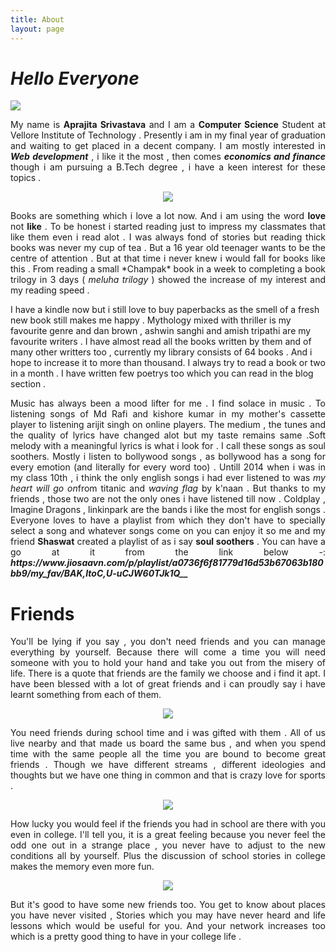 ```yaml
---
title: About
layout: page
---
```


# *Hello* *Everyone*

<img src = "{{ site.url }}/assets/images/profile.jpeg">

<p align="justify">My name is <strong>Aprajita Srivastava</strong> and I am a <strong>Computer Science</strong> Student at Vellore Institute of Technology . Presently i am in my final year of graduation and waiting to get placed in a decent company. I am mostly interested in <strong><i>Web development</i></strong> , i like it the most , then comes <strong><i>economics and finance</i></strong> though i am pursuing a B.Tech degree , i have a keen interest for these topics . </p>


<center>
<img src="{{site.url}}/assets/images/kindle.jpeg">
</center>

<p align="justify">
Books are something which i love a lot now. And i am using the word <strong>love</strong> not <strong>like</strong> . To be honest i started reading just to impress my classmates that like them even i read alot . I was always fond of stories but reading thick books was never my cup of tea . But a 16 year old teenager wants to be the centre of attention . But at that time i never knew i would fall for books like this . From reading a small *Champak* book in a week to completing a book trilogy in 3 days ( <i>meluha trilogy</i> ) showed the increase of my interest and my reading speed .

I have a kindle now but i still love to buy  paperbacks as the smell of a fresh new book still makes me happy . Mythology mixed with thriller is my favourite genre and dan brown , ashwin sanghi and amish tripathi are my favourite writers . I have almost read all the books written by them and of many other writters too , currently my library consists of 64 books . And i hope to increase it to more than thousand.  I always try to read a book or two in a month . I have written few poetrys too which you can read in the blog section . 
</p>

<p align="justify">Music has always been a mood lifter for me . I find solace in music . To listening songs of Md Rafi and kishore kumar in my mother's cassette player to listening arijit singh on online players. The medium , the tunes and the quality of lyrics have changed alot but my taste remains same .Soft melody with a meaningful lyrics is what i look for . I call these songs as soul soothers.  
Mostly i listen to bollywood songs , as bollywood has a song for every emotion (and literally for every word too) . Untill 2014 when i was in my class 10th , i think the only english songs i had ever listened to was <i>my heart will go on</i>from titanic and <i>waving flag</i> by k'naan . But thanks to my friends , those two are not the only ones i have listened till now . Coldplay , Imagine Dragons , linkinpark are the bands i like the most for english songs .
Everyone loves to have a playlist from which they don't have to specially select a song and whatever songs come on you can enjoy it so me and my friend <strong>Shaswat</strong> created a playlist of as i say <strong>soul soothers</strong> . You can have a go at it from the link below -:
<strong><i>https://www.jiosaavn.com/p/playlist/a0736f6f81779d16d53b67063b180bb9/my_fav/BAK,ItoC,U-uCJW60TJk1Q__</i></strong>
</p>


# **Friends**

<p align="justify">You'll be lying if you say , you don't need friends and you can manage everything by yourself. Because there will come a time you will need someone with you to hold your hand and take you out from the misery of life. There is a quote that friends are the family we choose and i find it apt. I have been blessed with a lot of great friends and i can proudly say i have learnt something from each of them. </p>

<center>
<img src="{{site.url}}/assets/images/friends1.jpeg">
</center>
<p align="justify">You need friends during school time and i was gifted with them . All of us live nearby and that made us board the same bus , and when you spend time with the same people all the time you are bound to become great friends . Though we have different streams , different ideologies and thoughts but we have one thing in common and that is crazy love for sports . </p>

<center>
<img src="{{site.url}}/assets/images/friends2.jpeg">
</center>

<p align="justify">How lucky you would feel if the friends you had in school are there with you even in college. I'll tell you, it is a great feeling because you never feel the odd one out in a strange place , you never have to adjust to the new conditions all by yourself. Plus the discussion of school stories in college makes the memory even more fun. </p>

<center>
<img src="{{site.url}}/assets/images/friends3.jpeg">
</center>

<p align="justify">But it's good to have some new friends too. You get to know about places you have never visited , Stories which you may have never heard and life lessons which would be useful for you. And your network increases too which is a pretty good thing to have in your college life . </p>






